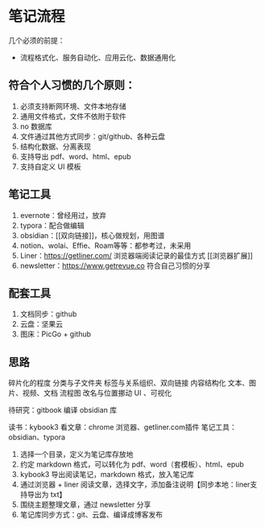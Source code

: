 # 笔记流程

几个必须的前提：
-   流程格式化、服务自动化、应用云化、数据通用化

    
## 符合个人习惯的几个原则：
1.  必须支持断网环境、文件本地存储
2.  通用文件格式，文件不依附于软件
3.  no 数据库
4.  文件通过其他方式同步：git/github、各种云盘
5.  结构化数据、分离表现
6.  支持导出 pdf、word、html、epub    
7.  支持自定义 UI 模板



## 笔记工具

1. evernote：曾经用过，放弃
2. typora：配合做编辑
3. obsidian：[[双向链接]]，核心做规划，用图谱
4. notion、wolai、Effie、Roam等等：都参考过，未采用
5. Liner：https://getliner.com/  	浏览器端阅读记录的最佳方式 [[浏览器扩展]]
6. newsletter：https://www.getrevue.co	 符合自己习惯的分享


## 配套工具
1. 文档同步：github
2. 云盘：坚果云
3. 图床：PicGo + github


## 思路

碎片化的程度
分类与子文件夹
标签与关系组织、双向链接
内容结构化
文本、图片、视频、文档
流程图
改名与位置挪动
UI 、可视化


待研究：gitbook 编译 obsidian 库

读书：kybook3
看文章：chrome 浏览器、getliner.com插件
笔记工具：obsidian、typora

1. 选择一个目录，定义为笔记库存放地
2. 约定 markdown 格式，可以转化为 pdf、word（套模板）、html、epub
3. kybook3 导出阅读笔记，markdown 格式，放入笔记库
4. 通过浏览器 + liner 阅读文章，选择文字，添加备注说明【同步本地：liner支持导出为 txt】
5. 围绕主题整理文章，通过 newsletter 分享
6. 笔记库同步方式：git、云盘、编译成博客发布